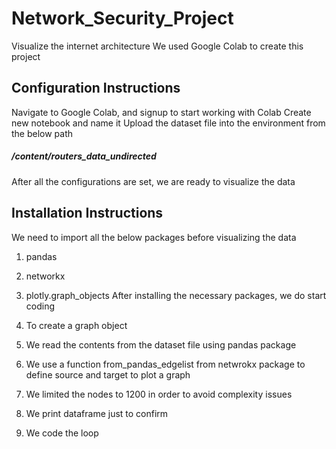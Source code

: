 # Network_Security_Project
Visualize the internet architecture
We used Google Colab to create this project

## Configuration Instructions
Navigate to Google Colab, and signup to start working with Colab
Create new notebook and name it
Upload the dataset file into the environment from the below path
##### /content/routers_data_undirected

After all the configurations are set, we are ready to visualize the data

## Installation Instructions
We need to import all the below packages before visualizing the data
1. pandas
2. networkx
3. plotly.graph_objects
After installing the necessary packages, we do start coding
1. To create a graph object
2. We read the contents from the dataset file using pandas package
3. We use a function from_pandas_edgelist from netwrokx package to define source and target to plot a graph
4. We limited the nodes to 1200 in order to avoid complexity issues
5. We print dataframe just to confirm


7. We code the loop

